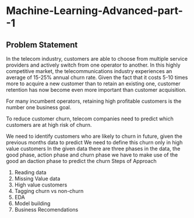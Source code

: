 # Machine-Learning-Advanced-part--1

## Problem Statement
In the telecom industry, customers are able to choose from multiple service providers and actively switch from one operator to another. In this highly competitive market, the telecommunications industry experiences an average of 15-25% annual churn rate. Given the fact that it costs 5-10 times more to acquire a new customer than to retain an existing one, customer retention has now become even more important than customer acquisition.

For many incumbent operators, retaining high profitable customers is the number one business goal.

To reduce customer churn, telecom companies need to predict which customers are at high risk of churn.

We need to identify customers who are likely to churn in future, given the previous months data to predict
We need to define this churn only in high value customers
In the given data there are three phases in the data, the good phase, action phase and churn phase
we have to make use of the good an daction phase to predict the churn
Steps of Approach

1. Reading data
2. Missing Value data
3. High value customers
4. Tagging churn vs non-churn
5. EDA
6. Model building
7. Business Recomendations
